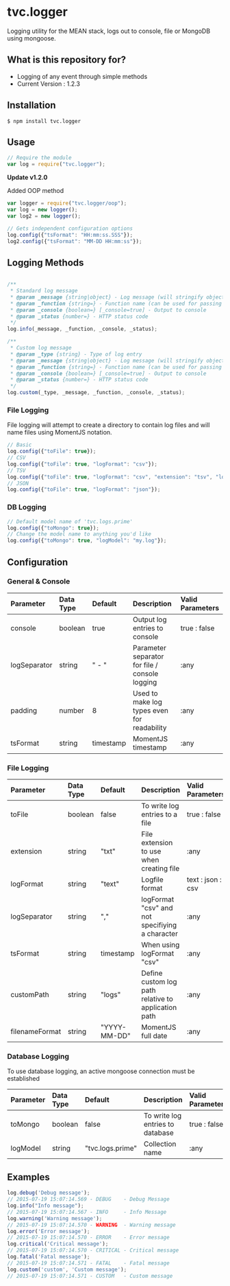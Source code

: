 # tvc.logger
Logging utility for the MEAN stack, logs out to console, file or MongoDB using mongoose.

## What is this repository for? ##
* Logging of any event through simple methods
* Current Version : 1.2.3

## Installation ##
```
$ npm install tvc.logger
```

## Usage ##

```js
// Require the module
var log = require("tvc.logger");
```

**Update v1.2.0**

Added OOP method

```js
var logger = require("tvc.logger/oop");
var log = new logger();
var log2 = new logger();

// Gets independent configuration options
log.config({"tsFormat": "HH:mm:ss.SSS"});
log2.config({"tsFormat": "MM-DD HH:mm:ss"});
```

## Logging Methods ##
```js

/**
 * Standard log message
 * @param _message {string|object} - Log message (will stringify objects)
 * @param _function {string=} - Function name (can be used for passing any string for logging purposes)
 * @param _console {boolean=} [_console=true] - Output to console
 * @param _status {number=} - HTTP status code
 */
log.info(_message, _function, _console, _status);

/**
 * Custom log message
 * @param _type {string} - Type of log entry
 * @param _message {string|object} - Log message (will stringify objects)
 * @param _function {string=} - Function name (can be used for passing any string for logging purposes)
 * @param _console {boolean=} [_console=true] - Output to console
 * @param _status {number=} - HTTP status code
 */
log.custom(_type, _message, _function, _console, _status);
```

### File Logging ###
File logging will attempt to create a directory to contain log files and will name files using MomentJS notation.

```js
// Basic
log.config({"toFile": true});
// CSV
log.config({"toFile": true, "logFormat": "csv"});
// TSV
log.config({"toFile": true, "logFormat": "csv", "extension": "tsv", "logSeparator": "\t"});
// JSON
log.config({"toFile": true, "logFormat": "json"});
```

### DB Logging ###
```js
// Default model name of 'tvc.logs.prime'
log.config({"toMongo": true});
// Change the model name to anything you'd like
log.config({"toMongo": true, "logModel": "my.log"});
```

## Configuration ##
### General & Console ###
| Parameter | Data Type | Default | Description | Valid Parameters |
| :-------- | :-------- | :------ | :---------- | :--------------- |
| console | boolean | true | Output log entries to console | true : false |
| logSeparator | string | " - " | Parameter separator for file / console logging | :any |
| padding | number | 8 | Used to make log types even for readability | :any |
| tsFormat | string | timestamp | MomentJS timestamp  | :any |

### File Logging ###
| Parameter | Data Type | Default | Description | Valid Parameters |
| :-------- | :-------- | :------ | :---------- | :--------------- |
| toFile | boolean | false | To write log entries to a file | true : false |
| extension | string | "txt" | File extension to use when creating file | :any |
| logFormat | string | "text" | Logfile format | text : json : csv |
| logSeparator | string | "," | logFormat "csv" and not specifiying a character | :any |
| tsFormat | string | timestamp | When using logFormat "csv" | :any |
| customPath | string | "logs" | Define custom log path relative to application path | :any |
| filenameFormat | string | "YYYY-MM-DD" | MomentJS full date | :any |

### Database Logging ###
To use database logging, an active mongoose connection must be established

| Parameter | Data Type | Default | Description | Valid Parameters |
| :-------- | :-------- | :------ | :---------- | :--------------- |
| toMongo | boolean | false | To write log entries to database | true : false |
| logModel | string | "tvc.logs.prime" | Collection name | :any |

## Examples ##
```js
log.debug('Debug message');
// 2015-07-19 15:07:14.569 - DEBUG    - Debug Message
log.info("Info message");
// 2015-07-19 15:07:14.567 - INFO     - Info Message
log.warning('Warning message');
// 2015-07-19 15:07:14.570 - WARNING  - Warning message
log.error('Error message');
// 2015-07-19 15:07:14.570 - ERROR    - Error message
log.critical('Critical message');
// 2015-07-19 15:07:14.570 - CRITICAL - Critical message
log.fatal('Fatal message');
// 2015-07-19 15:07:14.571 - FATAL    - Fatal message
log.custom('custom', 'Custom message');
// 2015-07-19 15:07:14.571 - CUSTOM   - Custom message
```
